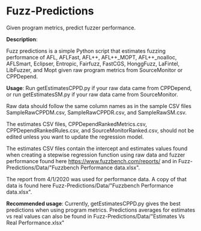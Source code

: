 # Fuzz-Predictions
Given program metrics, predict fuzzer performance.

**Description**:

Fuzz predictions is a simple Python script that estimates fuzzing performance of AFL, AFLFast, AFL++, AFL++_MOPT, AFL++_noalloc, AFLSmart, Eclipser, Entropic, Fairfuzz, FastCGS, HonggFuzz, LaFintel, LibFuzzer, and Mopt given raw program metrics from SourceMonitor or CPPDepend.

**Usage**:
Run getEstimatesCPPD.py if your raw data came from CPPDepend, or run getEstimatesSM.py if your raw data came from SourceMonitor.

Raw data should follow the same column names as in the sample CSV files SampleRawCPPDM.csv, SampleRawCPPDR.csv, and SampleRawSM.csv. 

The estimates CSV files, CPPDependRankedMetrics.csv, CPPDependRankedRules.csv, and SourceMonitorRanked.csv, should not be edited unless you want to update the regression model.

The estimates CSV files contain the intercept and estimates values found when creating a stepwise regression function using raw data and fuzzer performance found here https://www.fuzzbench.com/reports/ and in Fuzz-Predictions/Data/"Fuzzbench Performance data.xlsx".

The report from 4/1/2020 was used for performance data. A copy of that data is found here Fuzz-Predictions/Data/"Fuzzbench Performance data.xlsx".

**Recommended usage**:
Currently, getEstimatesCPPD.py gives the best predictions when using program metrics. Predictions averages for estimates vs real values can also be found in Fuzz-Predictions/Data/"Estimates Vs Real Performance.xlsx"
